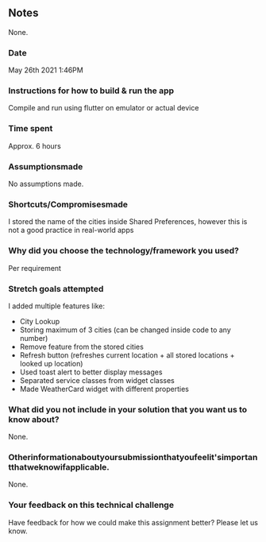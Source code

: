 
## Notes
None.
### Date
May 26th 2021 1:46PM
### Instructions for how to build & run the app
Compile and run using flutter on emulator or actual device
### Time spent
Approx. 6 hours
### Assumptionsmade
No assumptions made.
### Shortcuts/Compromisesmade
I stored the name of the cities inside Shared Preferences, however this is not a good practice in real-world apps
### Why did you choose the technology/framework you used?
Per requirement
### Stretch goals attempted
I added multiple features like:
* City Lookup
* Storing maximum of 3 cities (can be changed inside code to any number)
* Remove feature from the stored cities
* Refresh button (refreshes current location + all stored locations + looked up location)
* Used toast alert to better display messages
* Separated service classes from widget classes
* Made WeatherCard widget with different properties
### What did you not include in your solution that you want us to know about?
None.
### Otherinformationaboutyoursubmissionthatyoufeelit'simportantthatweknowifapplicable.
None.

### Your feedback on this technical challenge
Have feedback for how we could make this assignment better? Please let us know.
